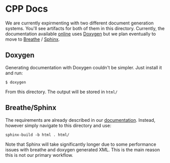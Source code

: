 # CPP Docs

We are currently expirmenting with two different document generation systems. You'll see artifacts for both of them in this directory. Currently, the documentation available [online](https://api.binary.ninja/cpp) uses [Doxygen](https://www.doxygen.nl/index.html) but we plan eventually to move to [Breathe](https://breathe.readthedocs.io/en/latest/) / [Sphinx](https://www.sphinx-doc.org/en/master/).

## Doxygen

Generating documentation with Doxygen couldn't be simpler. Just install it and run:

```
$ doxygen
```

From this directory. The output will be stored in `html/`


## Breathe/Sphinx

The requirements are already described in our [documentation](https://docs.binary.ninja/dev/documentation.html). Instead, however simply navigate to this directory and use:

```
sphinx-build -b html . html/
```

Note that Sphinx will take significantly longer due to some performance issues with breathe and doxygen generated XML. This is the main reason this is not our primary workflow.
